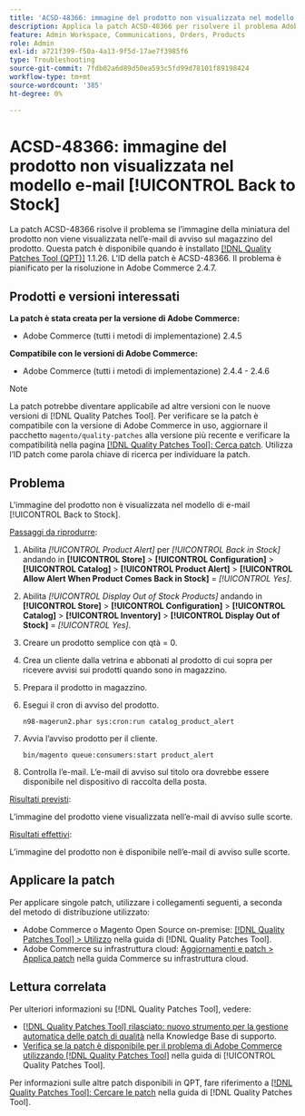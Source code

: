 ```yaml
---
title: 'ACSD-48366: immagine del prodotto non visualizzata nel modello e-mail [!UICONTROL Back to Stock]'
description: Applica la patch ACSD-48366 per risolvere il problema Adobe Commerce, se l’immagine della miniatura del prodotto non viene visualizzata nell’e-mail di avviso sulle scorte del prodotto.
feature: Admin Workspace, Communications, Orders, Products
role: Admin
exl-id: a721f399-f50a-4a13-9f5d-17ae7f3985f6
type: Troubleshooting
source-git-commit: 7fdb02a6d89d50ea593c5fd99d78101f89198424
workflow-type: tm+mt
source-wordcount: '385'
ht-degree: 0%

---
```


# ACSD-48366: immagine del prodotto non visualizzata nel modello e-mail [!UICONTROL Back to Stock]

La patch ACSD-48366 risolve il problema se l’immagine della miniatura del prodotto non viene visualizzata nell’e-mail di avviso sul magazzino del prodotto. Questa patch è disponibile quando è installato [[!DNL Quality Patches Tool (QPT)]](https://experienceleague.adobe.com/en/docs/commerce-operations/tools/quality-patches-tool/quality-patches-tool-to-self-serve-quality-patches) 1.1.26. L’ID della patch è ACSD-48366. Il problema è pianificato per la risoluzione in Adobe Commerce 2.4.7.

## Prodotti e versioni interessati

**La patch è stata creata per la versione di Adobe Commerce:**

* Adobe Commerce (tutti i metodi di implementazione) 2.4.5

**Compatibile con le versioni di Adobe Commerce:**

* Adobe Commerce (tutti i metodi di implementazione) 2.4.4 - 2.4.6

>[!NOTE]
>
>La patch potrebbe diventare applicabile ad altre versioni con le nuove versioni di [!DNL Quality Patches Tool]. Per verificare se la patch è compatibile con la versione di Adobe Commerce in uso, aggiornare il pacchetto `magento/quality-patches` alla versione più recente e verificare la compatibilità nella pagina [[!DNL Quality Patches Tool]: Cerca patch](https://experienceleague.adobe.com/tools/commerce-quality-patches/index.html). Utilizza l’ID patch come parola chiave di ricerca per individuare la patch.

## Problema

L&#39;immagine del prodotto non è visualizzata nel modello di e-mail [!UICONTROL Back to Stock].

<u>Passaggi da riprodurre</u>:

1. Abilita *[!UICONTROL Product Alert]* per *[!UICONTROL Back in Stock]* andando in **[!UICONTROL Store]** > **[!UICONTROL Configuration]** > **[!UICONTROL Catalog]** > **[!UICONTROL Product Alert]** > **[!UICONTROL Allow Alert When Product Comes Back in Stock]** = *[!UICONTROL Yes]*.
1. Abilita *[!UICONTROL Display Out of Stock Products]* andando in **[!UICONTROL Store]** > **[!UICONTROL Configuration]** > **[!UICONTROL Catalog]** > **[!UICONTROL Inventory]** > **[!UICONTROL Display Out of Stock]** = *[!UICONTROL Yes]*.
1. Creare un prodotto semplice con qtà = 0.
1. Crea un cliente dalla vetrina e abbonati al prodotto di cui sopra per ricevere avvisi sui prodotti quando sono in magazzino.
1. Prepara il prodotto in magazzino.
1. Esegui il cron di avviso del prodotto.

   ```
   n98-magerun2.phar sys:cron:run catalog_product_alert
   ```

1. Avvia l’avviso prodotto per il cliente.

   ```
   bin/magento queue:consumers:start product_alert
   ```

1. Controlla l’e-mail. L’e-mail di avviso sul titolo ora dovrebbe essere disponibile nel dispositivo di raccolta della posta.

<u>Risultati previsti</u>:

L’immagine del prodotto viene visualizzata nell’e-mail di avviso sulle scorte.

<u>Risultati effettivi</u>:

L’immagine del prodotto non è disponibile nell’e-mail di avviso sulle scorte.

## Applicare la patch

Per applicare singole patch, utilizzare i collegamenti seguenti, a seconda del metodo di distribuzione utilizzato:

* Adobe Commerce o Magento Open Source on-premise: [[!DNL Quality Patches Tool] > Utilizzo](/help/tools/quality-patches-tool/usage.md) nella guida di [!DNL Quality Patches Tool].
* Adobe Commerce su infrastruttura cloud: [Aggiornamenti e patch > Applica patch](https://experienceleague.adobe.com/docs/commerce-cloud-service/user-guide/develop/upgrade/apply-patches.html) nella guida Commerce su infrastruttura cloud.

## Lettura correlata

Per ulteriori informazioni su [!DNL Quality Patches Tool], vedere:

* [[!DNL Quality Patches Tool] rilasciato: nuovo strumento per la gestione automatica delle patch di qualità](https://experienceleague.adobe.com/en/docs/commerce-operations/tools/quality-patches-tool/quality-patches-tool-to-self-serve-quality-patches) nella Knowledge Base di supporto.
* [Verifica se la patch è disponibile per il problema di Adobe Commerce utilizzando  [!DNL Quality Patches Tool]](/help/tools/quality-patches-tool/patches-available-in-qpt/check-patch-for-magento-issue-with-magento-quality-patches.md) nella guida di [!UICONTROL Quality Patches Tool].


Per informazioni sulle altre patch disponibili in QPT, fare riferimento a [[!DNL Quality Patches Tool]: Cercare le patch](https://experienceleague.adobe.com/tools/commerce-quality-patches/index.html) nella guida di [!DNL Quality Patches Tool].
